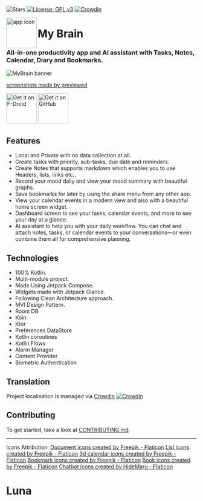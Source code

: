 ![Stars](https://img.shields.io/github/stars/mhss1/mybrain?style=social)
[![License: GPL v3](https://img.shields.io/badge/License-GPLv3-blue.svg)](https://www.gnu.org/licenses/gpl-3.0)
[![Crowdin](https://badges.crowdin.net/my-brain-app/localized.svg)](https://crowdin.com/project/my-brain-app)

<img align="left" width="80" height="80" src="https://user-images.githubusercontent.com/58703865/169863670-eee3c8f1-1308-4eb2-9aea-f7c0a47e6a31.png" alt="app icon">

# My Brain
  
### All-in-one productivity app and AI assistant with Tasks, Notes, Calendar, Diary and Bookmarks.

![MyBrain banner](https://github.com/user-attachments/assets/4dabc54e-5925-4fd5-a940-fef4b2741787)


[screenshots made by previewed](https://previewed.app/template/00CBF3F6)

[<img src="https://fdroid.gitlab.io/artwork/badge/get-it-on.png"
    alt="Get it on F-Droid"
    height="80">](https://f-droid.org/packages/com.mhss.app.mybrain)
[<img src="https://github.com/mhss1/MyBrain/assets/58703865/94cbf557-b1a9-4339-b6b4-def21dde3c11"
     alt="Get it on GitHub"
     height="80">](https://github.com/mhss1/MyBrain/releases/latest)
      
## Features
- Local and Private with no data collection at all.
- Create tasks with priority, sub-tasks, due date and reminders.
- Create Notes that supports markdown which enables you to use Headers, lists, links etc..
- Record your mood daily and view your mood summary with beautiful graphs.
- Save bookmarks for later by using the share menu from any other app.
- View your calendar events in a modern view and also with a beautiful home screen widget.
- Dashboard screen to see your tasks, calendar events, and more to see your day at a glance.
- AI assistant to help you with your daily workflow. You can chat and attach notes, tasks, or calendar events to your conversations—or even combine them all for comprehensive planning.

## Technologies
- 100% Kotlin.
- Multi-module project.
- Made Using Jetpack Compose.
- Widgets made with Jetpack Glance.
- Following Clean Architecture approach. 
- MVI Design Pattern.
- Room DB
- Koin
- Ktor
- Preferences DataStore
- Kotlin coroutines
- Kotlin Flows
- Alarm Manager
- Content Provider
- Biometric Authentication

## Translation
Project localisation is managed via [Crowdin](https://crowdin.com/project/my-brain-app)
[![Crowdin](https://badges.crowdin.net/my-brain-app/localized.svg)](https://crowdin.com/project/my-brain-app)

## Contributing
To get started, take a look at [CONTRIBUTING.md](CONTRIBUTING.md).

---
Icons Attribution:
<a href="https://www.flaticon.com/free-icons/document" title="document icons">Document icons created by Freepik - Flaticon</a>
<a href="https://www.flaticon.com/free-icons/list" title="list icons">List icons created by Freepik - Flaticon</a>
<a href="https://www.flaticon.com/free-icons/3d-calendar" title="3d calendar icons">3d calendar icons created by Freepik - Flaticon</a>
<a href="https://www.flaticon.com/free-icons/bookmark" title="bookmark icons">Bookmark icons created by Freepik - Flaticon</a>
<a href="https://www.flaticon.com/free-icons/book" title="book icons">Book icons created by Freepik - Flaticon</a>
<a href="https://www.flaticon.com/free-icons/chatbot" title="chatbot icons">Chatbot icons created by HideMaru - Flaticon</a>
# Luna
